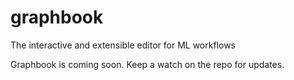 # graphbook
The interactive and extensible editor for ML workflows

Graphbook is coming soon. Keep a watch on the repo for updates.
